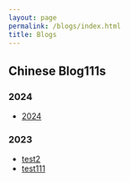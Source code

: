```yaml
---
layout: page
permalink: /blogs/index.html
title: Blogs
---
```


## Chinese Blog111s

### 2024

- [2024](/blogs/24fall/)

### 2023

- [test2](/blogs/1214)<br>
- [test111](/blogs/2023/12/1214)<br>


<br>

